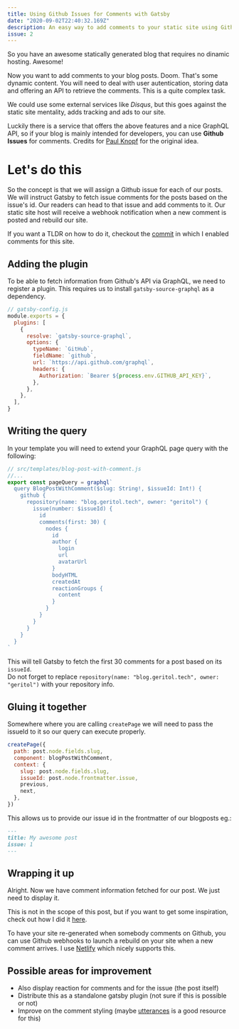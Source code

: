 ```yaml
---
title: Using Github Issues for Comments with Gatsby
date: "2020-09-02T22:40:32.169Z"
description: An easy way to add comments to your static site using Github Issues
issue: 2
---
```


So you have an awesome statically generated blog that requires no dinamic hosting.
Awesome!

Now you want to add comments to your blog posts. Doom. That's some dynamic content. You will need to deal with user autentication, storing data and offering an API to retrieve the comments. This is a quite complex task.

We could use some external services like _Disqus_, but this goes against the static site mentality, adds tracking and ads to our site.

Luckily there is a service that offers the above features and a nice GraphQL API, so if your blog is mainly intended for developers, you can use **Github Issues** for comments. Credits for [Paul Knopf](https://pknopf.com/post/2018-10-13-comments-for-static-sites-using-github-issues/) for the original idea.

# Let's do this

So the concept is that we will assign a Github issue for each of our posts. We will instruct Gatsby to fetch issue comments for the posts based on the issue's id. Our readers can head to that issue and add comments to it. Our static site host will receive a webhook notification when a new comment is posted and rebuild our site.

If you want a TLDR on how to do it, checkout the [commit](https://github.com/geritol/blog.geritol.tech/commit/0d3f8d9dce7b7059407e895150be7ddcbc99c6ef) in which I enabled comments for this site.

## Adding the plugin

To be able to fetch information from Github's API via GraphQL, we need to register a plugin.
This requires us to install `gatsby-source-graphql` as a dependency.

```javascript
// gatsby-config.js
module.exports = {
  plugins: [
    {
      resolve: `gatsby-source-graphql`,
      options: {
        typeName: `GitHub`,
        fieldName: `github`,
        url: `https://api.github.com/graphql`,
        headers: {
          Authorization: `Bearer ${process.env.GITHUB_API_KEY}`,
        },
      },
    },
  ],
}
```

## Writing the query

In your template you will need to extend your GraphQL page query with the following:

```javascript
// src/templates/blog-post-with-comment.js
//...
export const pageQuery = graphql`
  query BlogPostWithComment($slug: String!, $issueId: Int!) {
    github {
      repository(name: "blog.geritol.tech", owner: "geritol") {
        issue(number: $issueId) {
          id
          comments(first: 30) {
            nodes {
              id
              author {
                login
                url
                avatarUrl
              }
              bodyHTML
              createdAt
              reactionGroups {
                content
              }
            }
          }
        }
      }
    }
  }
`
```

This will tell Gatsby to fetch the first 30 comments for a post based on its `issueId`.  
Do not forget to replace `repository(name: "blog.geritol.tech", owner: "geritol")` with your repository info.

## Gluing it together

Somewhere where you are calling `createPage` we will need to pass the issueId to it so our query can execute properly.

```javascript
createPage({
  path: post.node.fields.slug,
  component: blogPostWithComment,
  context: {
    slug: post.node.fields.slug,
    issueId: post.node.frontmatter.issue,
    previous,
    next,
  },
})
```

This allows us to provide our issue id in the frontmatter of our blogposts eg.:

```markdown
---
title: My awesome post
issue: 1
---
```

## Wrapping it up

Alright. Now we have comment information fetched for our post. We just need to display it.

This is not in the scope of this post, but if you want to get some inspiration, check out how I did it [here](https://github.com/geritol/blog.geritol.tech/commit/0d3f8d9dce7b7059407e895150be7ddcbc99c6ef).

To have your site re-generated when somebody comments on Github, you can use Github webhooks to launch a rebuild on your site when a new comment arrives. I use [Netlify](https://www.netlify.com/) which nicely supports this.

## Possible areas for improvement

- Also display reaction for comments and for the issue (the post itself)
- Distribute this as a standalone gatsby plugin (not sure if this is possible or not)
- Improve on the comment styling (maybe [utterances](https://github.com/utterance) is a good resource for this)
